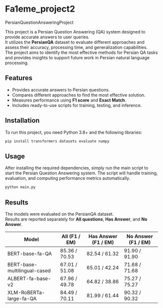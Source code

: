 # Fa1eme_project2
PersianQuestionAnsweringProject

This project is a Persian Question Answering (QA) system designed to provide accurate answers to user queries.  
It utilizes the **PersianQA** dataset to evaluate different approaches and assess their accuracy, processing time, and generalization capabilities.  
The project aims to identify the most effective methods for Persian QA tasks and provides insights to support future work in Persian natural language processing.
## Features

- Provides accurate answers to Persian questions.  
- Compares different approaches to find the most effective solution.  
- Measures performance using **F1 score** and **Exact Match**.  
- Includes ready-to-use scripts for training, testing, and inference.  
## Installation

To run this project, you need Python 3.8+ and the following libraries:


```bash
pip install transformers datasets evaluate numpy
```
## Usage

After installing the required dependencies, simply run the main script to start the Persian Question Answering system. The script will handle training, evaluation, and computing performance metrics automatically.


```bash
python main.py
```
## Results

The models were evaluated on the PersianQA dataset.  
Results are reported separately for **All questions**, **Has Answer**, and **No Answer**.

| Model                        | All (F1 / EM) | Has Answer (F1 / EM) | No Answer (F1 / EM) |
|------------------------------|---------------|-----------------------|----------------------|
| BERT-base-fa-QA              | 85.36 / 70.53 | 82.54 / 61.32         | 91.90 / 91.90        |
| BERT-base-multilingual-cased | 67.01 / 51.08 | 65.01 / 42.24         | 71.68 / 71.68        |
| ALBERT-fa-base-v2            | 67.96 / 49.78 | 64.82 / 38.86         | 75.27 / 75.27        |
| XLM-RoBERTa-large-fa-QA      | 84.49 / 70.11 | 81.99 / 61.44         | 90.32 / 90.32        |
